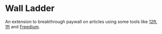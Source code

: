# Wall Ladder

An extension to breakthrough paywall on articles using some tools like [12ft](https://12ft.io/), [1ft](https://1ft.io/) and [Freedium](https://freedium.cfd/).

